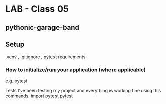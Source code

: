 # LAB - Class 05
## pythonic-garage-band

## Setup
.venv , .gitignore , pytest requirements

### How to initialize/run your application (where applicable)
e.g. pytest

Tests
I've been testing my project and everything is working fine using this commands:
import pytest
pytest
